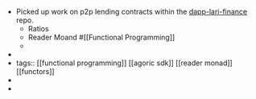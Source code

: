 - Picked up work on p2p lending contracts within the [dapp-lari-finance](https://github.com/larilabs/dapp-lari-finance) repo.
	- Ratios
	- Reader Moand #[[Functional Programming]]
	-
-
- tags:: [[functional programming]] [[agoric sdk]] [[reader monad]] [[functors]]
-
-
